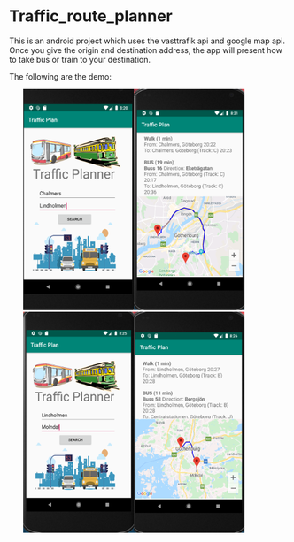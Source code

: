 # Traffic_route_planner
This is an android project which uses the vasttrafik api and google map api.
Once you give the origin and destination address, the app will present how to take bus or train to your destination.

The following are the demo:

<div style="width:450px" align=center><img width="200" height="400" alt="Web app Vasttrafik API" src="https://github.com/lidall/traffic_route_planner/blob/master/screenshot/search1.png"/><img width="200" height="400" alt="Google map API" src="https://github.com/lidall/traffic_route_planner/blob/master/screenshot/result1.png"/>
</div>

<div style="width:450px" align=center><img width="200" height="400" alt="Web app Vasttrafik API" src="https://github.com/lidall/traffic_route_planner/blob/master/screenshot/search2.png"/><img width="200" height="400" alt="Google map API" src="https://github.com/lidall/traffic_route_planner/blob/master/screenshot/result2.png"/>
</div>
